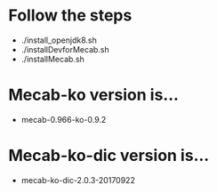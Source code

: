 # Follow the steps
- ./install_openjdk8.sh
- ./installDevforMecab.sh
- ./installMecab.sh

# Mecab-ko version is...
- mecab-0.966-ko-0.9.2

# Mecab-ko-dic version is...
- mecab-ko-dic-2.0.3-20170922
